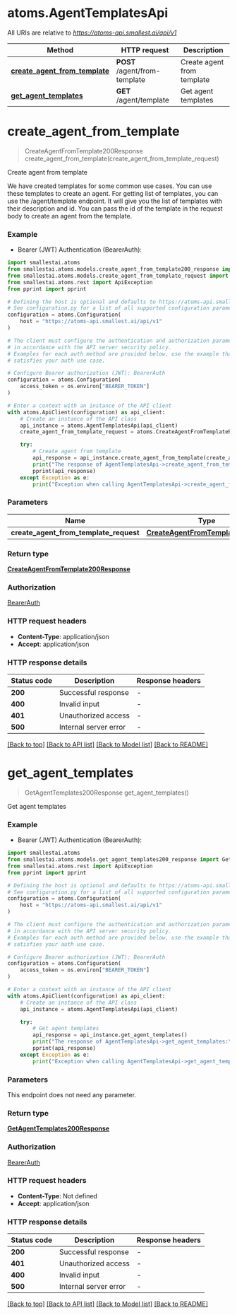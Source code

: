 # atoms.AgentTemplatesApi

All URIs are relative to *https://atoms-api.smallest.ai/api/v1*

Method | HTTP request | Description
------------- | ------------- | -------------
[**create_agent_from_template**](AgentTemplatesApi.md#create_agent_from_template) | **POST** /agent/from-template | Create agent from template
[**get_agent_templates**](AgentTemplatesApi.md#get_agent_templates) | **GET** /agent/template | Get agent templates


# **create_agent_from_template**
> CreateAgentFromTemplate200Response create_agent_from_template(create_agent_from_template_request)

Create agent from template

We have created templates for some common use cases. You can use these templates to create an agent. For getting list of templates, you can use the /agent/template endpoint. It will give you the list of templates with their description and id. You can pass the id of the template in the request body to create an agent from the template.

### Example

* Bearer (JWT) Authentication (BearerAuth):

```python
import smallestai.atoms
from smallestai.atoms.models.create_agent_from_template200_response import CreateAgentFromTemplate200Response
from smallestai.atoms.models.create_agent_from_template_request import CreateAgentFromTemplateRequest
from smallestai.atoms.rest import ApiException
from pprint import pprint

# Defining the host is optional and defaults to https://atoms-api.smallest.ai/api/v1
# See configuration.py for a list of all supported configuration parameters.
configuration = atoms.Configuration(
    host = "https://atoms-api.smallest.ai/api/v1"
)

# The client must configure the authentication and authorization parameters
# in accordance with the API server security policy.
# Examples for each auth method are provided below, use the example that
# satisfies your auth use case.

# Configure Bearer authorization (JWT): BearerAuth
configuration = atoms.Configuration(
    access_token = os.environ["BEARER_TOKEN"]
)

# Enter a context with an instance of the API client
with atoms.ApiClient(configuration) as api_client:
    # Create an instance of the API class
    api_instance = atoms.AgentTemplatesApi(api_client)
    create_agent_from_template_request = atoms.CreateAgentFromTemplateRequest() # CreateAgentFromTemplateRequest | 

    try:
        # Create agent from template
        api_response = api_instance.create_agent_from_template(create_agent_from_template_request)
        print("The response of AgentTemplatesApi->create_agent_from_template:\n")
        pprint(api_response)
    except Exception as e:
        print("Exception when calling AgentTemplatesApi->create_agent_from_template: %s\n" % e)
```



### Parameters


Name | Type | Description  | Notes
------------- | ------------- | ------------- | -------------
 **create_agent_from_template_request** | [**CreateAgentFromTemplateRequest**](CreateAgentFromTemplateRequest.md)|  | 

### Return type

[**CreateAgentFromTemplate200Response**](CreateAgentFromTemplate200Response.md)

### Authorization

[BearerAuth](../README.md#BearerAuth)

### HTTP request headers

 - **Content-Type**: application/json
 - **Accept**: application/json

### HTTP response details

| Status code | Description | Response headers |
|-------------|-------------|------------------|
**200** | Successful response |  -  |
**400** | Invalid input |  -  |
**401** | Unauthorized access |  -  |
**500** | Internal server error |  -  |

[[Back to top]](#) [[Back to API list]](../README.md#documentation-for-api-endpoints) [[Back to Model list]](../README.md#documentation-for-models) [[Back to README]](../README.md)

# **get_agent_templates**
> GetAgentTemplates200Response get_agent_templates()

Get agent templates

### Example

* Bearer (JWT) Authentication (BearerAuth):

```python
import smallestai.atoms
from smallestai.atoms.models.get_agent_templates200_response import GetAgentTemplates200Response
from smallestai.atoms.rest import ApiException
from pprint import pprint

# Defining the host is optional and defaults to https://atoms-api.smallest.ai/api/v1
# See configuration.py for a list of all supported configuration parameters.
configuration = atoms.Configuration(
    host = "https://atoms-api.smallest.ai/api/v1"
)

# The client must configure the authentication and authorization parameters
# in accordance with the API server security policy.
# Examples for each auth method are provided below, use the example that
# satisfies your auth use case.

# Configure Bearer authorization (JWT): BearerAuth
configuration = atoms.Configuration(
    access_token = os.environ["BEARER_TOKEN"]
)

# Enter a context with an instance of the API client
with atoms.ApiClient(configuration) as api_client:
    # Create an instance of the API class
    api_instance = atoms.AgentTemplatesApi(api_client)

    try:
        # Get agent templates
        api_response = api_instance.get_agent_templates()
        print("The response of AgentTemplatesApi->get_agent_templates:\n")
        pprint(api_response)
    except Exception as e:
        print("Exception when calling AgentTemplatesApi->get_agent_templates: %s\n" % e)
```



### Parameters

This endpoint does not need any parameter.

### Return type

[**GetAgentTemplates200Response**](GetAgentTemplates200Response.md)

### Authorization

[BearerAuth](../README.md#BearerAuth)

### HTTP request headers

 - **Content-Type**: Not defined
 - **Accept**: application/json

### HTTP response details

| Status code | Description | Response headers |
|-------------|-------------|------------------|
**200** | Successful response |  -  |
**401** | Unauthorized access |  -  |
**400** | Invalid input |  -  |
**500** | Internal server error |  -  |

[[Back to top]](#) [[Back to API list]](../README.md#documentation-for-api-endpoints) [[Back to Model list]](../README.md#documentation-for-models) [[Back to README]](../README.md)

